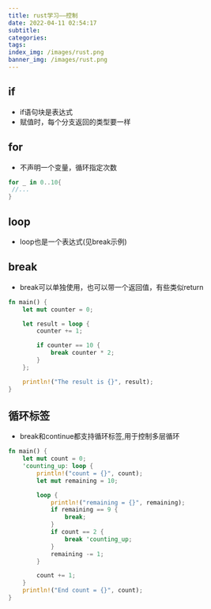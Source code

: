 ```yaml
---
title: rust学习——控制
date: 2022-04-11 02:54:17
subtitle:
categories:
tags:
index_img: /images/rust.png
banner_img: /images/rust.png
---
```

## if
- if语句块是表达式
- 赋值时，每个分支返回的类型要一样
## for
- 不声明一个变量，循环指定次数
```rust
for _ in 0..10{
 //...
}
```
## loop
- loop也是一个表达式(见break示例)
## break
- break可以单独使用，也可以带一个返回值，有些类似return
```rust
fn main() {
    let mut counter = 0;

    let result = loop {
        counter += 1;

        if counter == 10 {
            break counter * 2;
        }
    };

    println!("The result is {}", result);
}
```
## 循环标签
- break和continue都支持循环标签,用于控制多层循环
```rust
fn main() {
    let mut count = 0;
    'counting_up: loop {
        println!("count = {}", count);
        let mut remaining = 10;

        loop {
            println!("remaining = {}", remaining);
            if remaining == 9 {
                break;
            }
            if count == 2 {
                break 'counting_up;
            }
            remaining -= 1;
        }

        count += 1;
    }
    println!("End count = {}", count);
}
```
